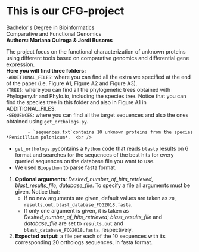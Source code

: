 # This is our CFG-project


Bachelor's Degree in Bioinformatics <br />
Comparative and Functional Genomics <br />
**Authors: Mariana Quiroga & Jordi Busoms** <br />


The project focus on the functional characterization of unknown proteins using different tools based on comparative genomics and differential gene expression. <br />
**Here you will find three folders:** <br />
     -`ADDITIONAL_FILES`: where you can find all the extra we specified at the end of the paper (i.e. Figure A1, Figure A2 and                      Figure A3). <br />
     -`TREES`: where you can find all the phylogenetic trees obtained with Phylogeny.fr and Phylo.io, including the species tree. Notice that you can find the species tree in this folder and also in Figure A1 in ADDITIONAL_FILES.  <br />
     -`SEQUENCES`: where you can find all the target sequences and also the ones obtained using `get_orthologs.py`.  <br />
     
            - `sequences.txt`contains 10 unknown proteins from the species *Penicillium polonicum*.  <br />
            
- `get_orthologs.py`contains a `Python` code that reads `blastp` results on 6 format and searches for the sequences of the  best hits for every queried sequences on the database file you want to use. <br /> 
- We used `Biopython` to parse fasta format. <br />
1. **Optional arguments**: *Desired_number_of_hits_retrieved, blast_results_file, database_file*. To specify a file all arguments must be given. Notice that: <br />
    - If no new arguments are given, default values are taken as `20`, `results.out`, `blast_database_FCG2018.fasta`.
    - If only one argument is given, it is taken as *Desired_number_of_hits_retrieved*; *blast_results_file* and *database_file* are set to `results.out` and `blast_database_FCG2018.fasta`, respectively.
2. **Expected output:** a file per each of the 10 sequences with its corresponding 20 orthologs sequences, in fasta format.


